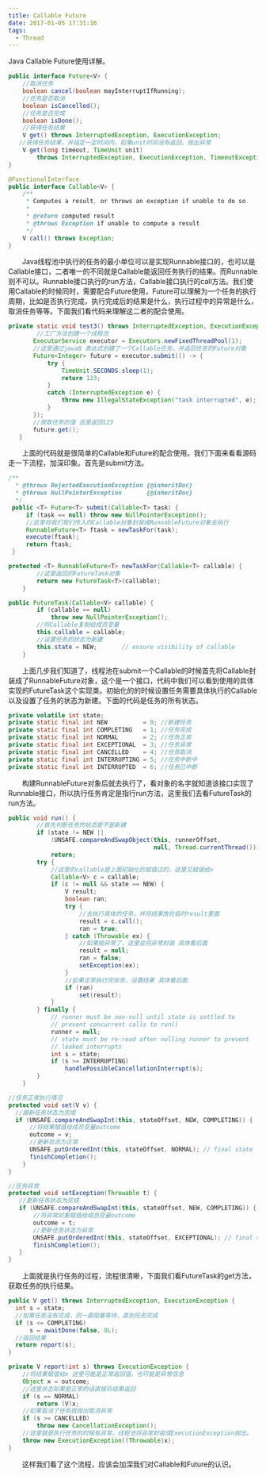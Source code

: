 ```yaml
---
title: Callable Future
date: 2017-01-05 17:31:16
tags:
  - Thread
---
```

Java Callable Future使用详解。

```Java
public interface Future<V> {
    //取消任务
    boolean cancel(boolean mayInterruptIfRunning);
    //任务是否取消
    boolean isCancelled();
    //任务是否完成
    boolean isDone();
    //获得任务结果
    V get() throws InterruptedException, ExecutionException;
   //获得任务结果，并指定一定时间内，如果unit时间没有返回，抛出异常
    V get(long timeout, TimeUnit unit)
        throws InterruptedException, ExecutionException, TimeoutException;
}
```
```Java
@FunctionalInterface
public interface Callable<V> {
    /**
     * Computes a result, or throws an exception if unable to do so.
     *
     * @return computed result
     * @throws Exception if unable to compute a result
     */
    V call() throws Exception;
}

```
&emsp;&emsp;Java线程池中执行的任务的最小单位可以是实现Runnable接口的，也可以是Callable接口，二者唯一的不同就是Callable能返回任务执行的结果。而Runnable则不可以。Runnable接口执行的run方法，Callable接口执行的call方法。我们使用Callable的时候同时，需要配合Future使用，Future可以理解为一个任务的执行周期，比如是否执行完成，执行完成后的结果是什么，执行过程中的异常是什么，取消任务等等。下面我们看代码来理解这二者的配合使用。

```Java
private static void test3() throws InterruptedException, ExecutionException, TimeoutException {
        //工厂方法创建一个线程池
       ExecutorService executor = Executors.newFixedThreadPool(1);
       //这里通过java8 表达式创建了一个Callable任务，并返回任务的Future对象
       Future<Integer> future = executor.submit(() -> {
           try {
               TimeUnit.SECONDS.sleep(1);
               return 123;
           }
           catch (InterruptedException e) {
               throw new IllegalStateException("task interrupted", e);
           }
       });
       //获取任务的值 这里返回123
       future.get();
   }
```
&emsp;&emsp;上面的代码就是很简单的Callable和Future的配合使用。我们下面来看看源码走一下流程，加深印象。首先是submit方法。

```Java
/**
  * @throws RejectedExecutionException {@inheritDoc}
  * @throws NullPointerException       {@inheritDoc}
  */
 public <T> Future<T> submit(Callable<T> task) {
     if (task == null) throw new NullPointerException();
     //这里将我们我们传入的Callable对象封装成RunnableFuture对象去执行
     RunnableFuture<T> ftask = newTaskFor(task);
     execute(ftask);
     return ftask;
 }
```
```Java
protected <T> RunnableFuture<T> newTaskFor(Callable<T> callable) {
        //这里返回的FutureTask对象
        return new FutureTask<T>(callable);
    }
```
```Java
public FutureTask(Callable<V> callable) {
        if (callable == null)
            throw new NullPointerException();
        //将Callable复制给成员变量
        this.callable = callable;
        //设置任务的状态为新建
        this.state = NEW;       // ensure visibility of callable
    }
```
&emsp;&emsp;上面几步我们知道了，线程池在submit一个Callable的时候首先将Callable封装成了RunnableFuture对象，这个是一个接口，代码中我们可以看到使用的具体实现的FutureTask这个实现类。初始化的的时候设置任务需要具体执行的Callable以及设置了任务的状态为新建。下面的代码是任务的所有状态。
```Java
private volatile int state;
private static final int NEW          = 0; //新建任务
private static final int COMPLETING   = 1; //任务完成
private static final int NORMAL       = 2; //任务正常
private static final int EXCEPTIONAL  = 3; //任务异常
private static final int CANCELLED    = 4; //任务取消
private static final int INTERRUPTING = 5; //任务中断中
private static final int INTERRUPTED  = 6; //任务已中断
```
&emsp;&emsp;构建RunnableFuture对象后就去执行了，看对象的名字就知道该接口实现了Runnable接口，所以执行任务肯定是指行run方法，这里我们去看FutureTask的run方法。

```Java
public void run() {
        //首先判断任务的状态是不是新建
        if (state != NEW ||
            !UNSAFE.compareAndSwapObject(this, runnerOffset,
                                         null, Thread.currentThread()))
            return;
        try {
            //这里的callable是上面初始化的赋值过的，这里又赋值给v
            Callable<V> c = callable;
            if (c != null && state == NEW) {
                V result;
                boolean ran;
                try {
                    //去执行具体的任务，并将结果放在临时result里面
                    result = c.call();
                    ran = true;
                } catch (Throwable ex) {
                    //如果抛异常了，这里会将异常封装 具体看后面
                    result = null;
                    ran = false;
                    setException(ex);
                }
                //如果正常执行完任务，设置结果 具体看后面
                if (ran)
                    set(result);
            }
        } finally {
            // runner must be non-null until state is settled to
            // prevent concurrent calls to run()
            runner = null;
            // state must be re-read after nulling runner to prevent
            // leaked interrupts
            int s = state;
            if (s >= INTERRUPTING)
                handlePossibleCancellationInterrupt(s);
        }
    }
```
```Java
//任务正常执行情况
protected void set(V v) {
  //跟新任务状态为完成
  if (UNSAFE.compareAndSwapInt(this, stateOffset, NEW, COMPLETING)) {
      //将结果赋值给成员变量outcome
      outcome = v;
      //更新状态为正常
      UNSAFE.putOrderedInt(this, stateOffset, NORMAL); // final state
      finishCompletion();
    }
}
```
```Java
//任务异常
protected void setException(Throwable t) {
   //更新任务状态为完成
   if (UNSAFE.compareAndSwapInt(this, stateOffset, NEW, COMPLETING)) {
       //将异常对象赋值给成员变量outcome
       outcome = t;
       //更新任务状态为异常
       UNSAFE.putOrderedInt(this, stateOffset, EXCEPTIONAL); // final state
       finishCompletion();
   }
}
```
&emsp;&emsp;上面就是执行任务的过程，流程很清晰，下面我们看FutureTask的get方法，获取任务的执行结果。

```Java
public V get() throws InterruptedException, ExecutionException {
  int s = state;
  //如果任务没有完成，则一直阻塞等待，直到任务完成
  if (s <= COMPLETING)
      s = awaitDone(false, 0L);
  //返回结果
  return report(s);
}
```
```Java
private V report(int s) throws ExecutionException {
    //将结果赋值给x 这里可能是正常返回值，也可能是异常信息
    Object x = outcome;
    //这里状态如果是正常的话直接将结果返回
    if (s == NORMAL)
        return (V)x;
    //如果取消了任务就抛出取消异常
    if (s >= CANCELLED)
        throw new CancellationException();
    //这里就是执行任务的时候有异常，线程池将异常封装成ExecutionException抛出。
    throw new ExecutionException((Throwable)x);
}
```
&emsp;&emsp;这样我们看了这个流程，应该会加深我们对Callable和Future的认识。
